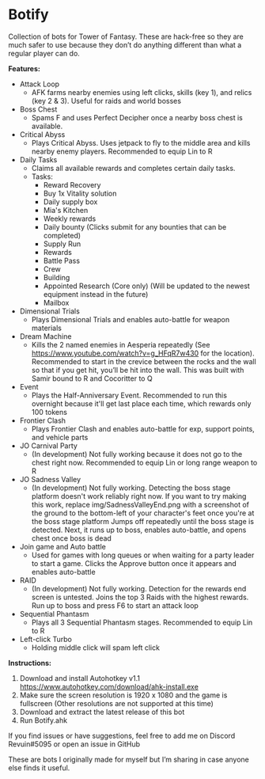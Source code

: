 # Botify

Collection of bots for Tower of Fantasy. These are hack-free so they are much safer to use because they don’t do anything different than what a regular player can do. 

**Features:**
- Attack Loop
  - AFK farms nearby enemies using left clicks, skills (key 1), and relics (key 2 & 3). Useful for raids and world bosses
- Boss Chest
  - Spams F and uses Perfect Decipher once a nearby boss chest is available. 
- Critical Abyss
  - Plays Critical Abyss. Uses jetpack to fly to the middle area and kills nearby enemy players. Recommended to equip Lin to R
- Daily Tasks
  - Claims all available rewards and completes certain daily tasks.
  - Tasks:
    - Reward Recovery
    - Buy 1x Vitality solution
    - Daily supply box
    - Mia's Kitchen
    - Weekly rewards
    - Daily bounty (Clicks submit for any bounties that can be completed)
    - Supply Run
    - Rewards
    - Battle Pass
    - Crew
    - Building
    - Appointed Research (Core only) (Will be updated to the newest equipment instead in the future)
    - Mailbox
- Dimensional Trials
  - Plays Dimensional Trials and enables auto-battle for weapon materials
- Dream Machine
  - Kills the 2 named enemies in Aesperia repeatedly (See https://www.youtube.com/watch?v=g_HFqR7w430 for the location). Recommended to start in the crevice between the rocks and the wall so that if you get hit, you’ll be hit into the wall. This was built with Samir bound to R and Cocoritter to Q
- Event
  - Plays the Half-Anniversary Event. Recommended to run this overnight because it'll get last place each time, which rewards only 100 tokens
- Frontier Clash
  - Plays Frontier Clash and enables auto-battle for exp, support points, and vehicle parts
- JO Carnival Party
  - (In development) Not fully working because it does not go to the chest right now. Recommended to equip Lin or long range weapon to R
- JO Sadness Valley
  - (In development) Not fully working. Detecting the boss stage platform doesn't work reliably right now. If you want to try making this work, replace img/SadnessValleyEnd.png with a screenshot of the ground to the bottom-left of your character's feet once you're at the boss stage platform
Jumps off repeatedly until the boss stage is detected. Next, it runs up to boss, enables auto-battle, and opens chest once boss is dead
- Join game and Auto battle
  - Used for games with long queues or when waiting for a party leader to start a game. Clicks the Approve button once it appears and enables auto-battle
- RAID
  - (In development) Not fully working. Detection for the rewards end screen is untested. Joins the top 3 Raids with the highest rewards. Run up to boss and press F6 to start an attack loop
- Sequential Phantasm
  - Plays all 3 Sequential Phantasm stages. Recommended to equip Lin to R
- Left-click Turbo
  - Holding middle click will spam left click



**Instructions:**
1. Download and install Autohotkey v1.1
https://www.autohotkey.com/download/ahk-install.exe
2. Make sure the screen resolution is 1920 x 1080 and the game is fullscreen (Other resolutions are not supported at this time)
3. Download and extract the latest release of this bot 
4. Run Botify.ahk


If you find issues or have suggestions, feel free to add me on Discord Revuin#5095 or open an issue in GitHub

These are bots I originally made for myself but I’m sharing in case anyone else finds it useful. 
